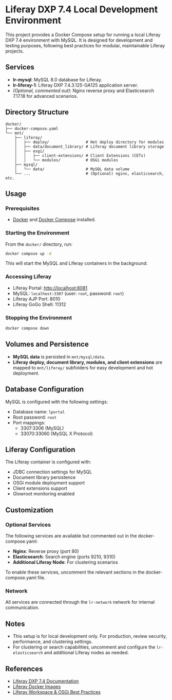 # Liferay DXP 7.4 Local Development Environment

This project provides a Docker Compose setup for running a local Liferay DXP 7.4 environment with MySQL. It is designed for development and testing purposes, following best practices for modular, maintainable Liferay projects.

## Services

- **lr-mysql**: MySQL 8.0 database for Liferay.
- **lr-liferay-1**: Liferay DXP 7.4.3.125-GA125 application server.
- *(Optional, commented out)*: Nginx reverse proxy and Elasticsearch 7.17.18 for advanced scenarios.

## Directory Structure

```
docker/
├── docker-compose.yaml
└── mnt/
    ├── liferay/
    │   ├── deploy/                # Hot deploy directory for modules
    │   ├── data/document_library/ # Liferay document library storage
    │   ├── osgi/
    │   │   ├── client-extensions/ # Client Extensions (CETs)
    │   │   └── modules/           # OSGi modules
    ├── mysql/
    │   └── data/                  # MySQL data volume
    └── ...                        # (Optional) nginx, elasticsearch, etc.
```

## Usage

### Prerequisites

- [Docker](https://docs.docker.com/get-docker/) and [Docker Compose](https://docs.docker.com/compose/) installed.

### Starting the Environment

From the `docker/` directory, run:

```bash
docker compose up -d
```

This will start the MySQL and Liferay containers in the background.

### Accessing Liferay

- Liferay Portal: [http://localhost:8081](http://localhost:8081)
- MySQL: `localhost:3307` (user: `root`, password: `root`)
- Liferay AJP Port: 8010
- Liferay GoGo Shell: 11312

### Stopping the Environment

```bash
docker compose down
```

## Volumes and Persistence

- **MySQL data** is persisted in `mnt/mysql/data`.
- **Liferay deploy, document library, modules, and client extensions** are mapped to `mnt/liferay/` subfolders for easy development and hot deployment.

## Database Configuration

MySQL is configured with the following settings:
- Database name: `lportal`
- Root password: `root`
- Port mappings:
  - 3307:3306 (MySQL)
  - 33070:33060 (MySQL X Protocol)

## Liferay Configuration

The Liferay container is configured with:
- JDBC connection settings for MySQL
- Document library persistence
- OSGi module deployment support
- Client extensions support
- Glowroot monitoring enabled

## Customization

### Optional Services

The following services are available but commented out in the docker-compose.yaml:
- **Nginx**: Reverse proxy (port 80)
- **Elasticsearch**: Search engine (ports 9210, 9310)
- **Additional Liferay Node**: For clustering scenarios

To enable these services, uncomment the relevant sections in the docker-compose.yaml file.

### Network

All services are connected through the `lr-network` network for internal communication.

## Notes

- This setup is for local development only. For production, review security, performance, and clustering settings.
- For clustering or search capabilities, uncomment and configure the `lr-elasticsearch` and additional Liferay nodes as needed.

## References

- [Liferay DXP 7.4 Documentation](https://learn.liferay.com/dxp/latest/en/)
- [Liferay Docker Images](https://hub.docker.com/r/liferay/portal)
- [Liferay Workspace & OSGi Best Practices](https://learn.liferay.com/dxp/latest/en/building-applications/core-frameworks/osgi/osgi-best-practices.html) 
